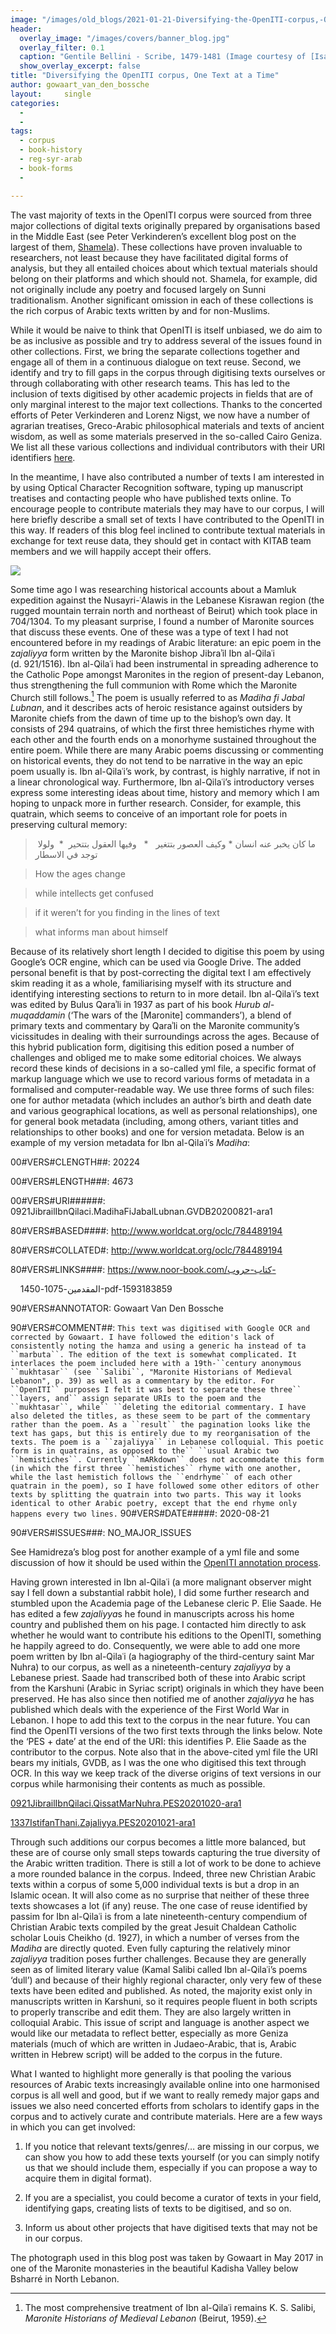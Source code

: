 ```yaml
---
image: "/images/old_blogs/2021-01-21-Diversifying-the-OpenITI-corpus,-One-Text-at-a-Time//media/image1.jpg"
header:
  overlay_image: "/images/covers/banner_blog.jpg"
  overlay_filter: 0.1
  caption: "Gentile Bellini - Scribe, 1479-1481 (Image courtesy of [Isabella Stewart Gardner Museum](https://www.gardnermuseum.org/experience/collection/10755), Boston)" 
  show_overlay_excerpt: false 
title: "Diversifying the OpenITI corpus, One Text at a Time"			
author: gowaart_van_den_bossche		
layout:		single
categories:
  - 
  - 
tags:
  - corpus
  - book-history
  - reg-syr-arab
  - book-forms
  - 

---
```

The vast majority of texts in the OpenITI corpus were sourced from three major collections of digital texts originally prepared by organisations based in the Middle East (see Peter Verkinderen’s excellent blog post on the largest of them, [Shamela](http://kitab-project.org/2020/12/03/al-maktaba-al-shamila-a-short-history/)). These collections have proven invaluable to researchers, not least because they have facilitated digital forms of analysis, but they all entailed choices about which textual materials should belong on their platforms and which should not. Shamela, for example, did not originally include any poetry and focused largely on Sunni traditionalism. Another significant omission in each of these collections is the rich corpus of Arabic texts written by and for non-Muslims.

While it would be naive to think that OpenITI is itself unbiased, we do aim to be as inclusive as possible and try to address several of the issues found in other collections. First, we bring the separate collections together and engage all of them in a continuous dialogue on text reuse. Second, we identify and try to fill gaps in the corpus through digitising texts ourselves or through collaborating with other research teams. This has led to the inclusion of texts digitised by other academic projects in fields that are of only marginal interest to the major text collections. Thanks to the concerted efforts of Peter Verkinderen and Lorenz Nigst, we now have a number of agrarian treatises, Greco-Arabic philosophical materials and texts of ancient wisdom, as well as some materials preserved in the so-called Cairo Geniza. We list all these various collections and individual contributors with their URI identifiers [here](https://github.com/OpenITI/Annotation).

In the meantime, I have also contributed a number of texts I am interested in by using Optical Character Recognition software, typing up manuscript treatises and contacting people who have published texts online. To encourage people to contribute materials they may have to our corpus, I will here briefly describe a small set of texts I have contributed to the OpenITI in this way. If readers of this blog feel inclined to contribute textual materials in exchange for text reuse data, they should get in contact with KITAB team members and we will happily accept their offers.

[![](/images/old_blogs/2021-01-21-Diversifying-the-OpenITI-corpus,-One-Text-at-a-Time//media/image1.jpg)](/images/old_blogs/2021-01-21-Diversifying-the-OpenITI-corpus,-One-Text-at-a-Time//media/image1.jpg)

Some time ago I was researching historical accounts about a Mamluk expedition against the Nusayri-ʿAlawis in the Lebanese Kisrawan region (the rugged mountain terrain north and northeast of Beirut) which took place in 704/1304. To my pleasant surprise, I found a number of Maronite sources that discuss these events. One of these was a type of text I had not encountered before in my readings of Arabic literature: an epic poem in the z*ajaliyya* form written by the Maronite bishop Jibraʾil Ibn al-Qilaʿi (d. 921/1516). Ibn al-Qilaʿi had been instrumental in spreading adherence to the Catholic Pope amongst Maronites in the region of present-day Lebanon, thus strengthening the full communion with Rome which the Maronite Church still follows.[^1] The poem is usually referred to as *Madiha fi Jabal Lubnan*, and it describes acts of heroic resistance against outsiders by Maronite chiefs from the dawn of time up to the bishop’s own day. It consists of 294 quatrains, of which the first three hemistiches rhyme with each other and the fourth ends on a monorhyme sustained throughout the entire poem. While there are many Arabic poems discussing or commenting on historical events, they do not tend to be narrative in the way an epic poem usually is. Ibn al-Qilaʿi’s work, by contrast, is highly narrative, if not in a linear chronological way. Furthermore, Ibn al-Qilaʿi’s introductory verses express some interesting ideas about time, history and memory which I am hoping to unpack more in further research. Consider, for example, this quatrain, which seems to conceive of an important role for poets in preserving cultural memory:

> ما كان يخبر عنه انسان \* وكيف العصور بتتغير   \*   وفيها العقول بتتحير  \*  ولولا توجد في الاسطار  
>
> How the ages change
>
> while intellects get confused
>
> if it weren’t for you finding in the lines of text
>
> what informs man about himself

Because of its relatively short length I decided to digitise this poem by using Google’s OCR engine, which can be used via Google Drive. The added personal benefit is that by post-correcting the digital text I am effectively skim reading it as a whole, familiarising myself with its structure and identifying interesting sections to return to in more detail. Ibn al-Qilaʿi’s text was edited by Bulus Qaraʾli in 1937 as part of his book *Hurub al-muqaddamin* (‘The wars of the \[Maronite\] commanders’), a blend of primary texts and commentary by Qaraʾli on the Maronite community’s vicissitudes in dealing with their surroundings across the ages. Because of this hybrid publication form, digitising this edition posed a number of challenges and obliged me to make some editorial choices. We always record these kinds of decisions in a so-called yml file, a specific format of markup language which we use to record various forms of metadata in a formalised and computer-readable way. We use three forms of such files: one for author metadata (which includes an author’s birth and death date and various geographical locations, as well as personal relationships), one for general book metadata (including, among others, variant titles and relationships to other books) and one for version metadata. Below is an example of my version metadata for Ibn al-Qilaʿi’s *Madiha*:

00\#VERS\#CLENGTH\#\#: 20224

00\#VERS\#LENGTH\#\#\#: 4673

00\#VERS\#URI\#\#\#\#\#\#: 0921JibrailIbnQilaci.MadihaFiJabalLubnan.GVDB20200821-ara1

80\#VERS\#BASED\#\#\#\#: http://www.worldcat.org/oclc/784489194

80\#VERS\#COLLATED\#: http://www.worldcat.org/oclc/784489194

80\#VERS\#LINKS\#\#\#\#: https://www.noor-book.com/كتاب-حروب-

    المقدمين-1075-1450-pdf-1593183859

90\#VERS\#ANNOTATOR: Gowaart Van Den Bossche

90\#VERS\#COMMENT\#\#: `This text was digitised with Google OCR and corrected by Gowaart. I have followed the edition's lack of consistently noting the hamza and using a generic ha instead of ta ``marbuta``. The edition of the text is somewhat complicated. It interlaces the poem included here with a 19th-``century anonymous ``mukhtasar`` (see ``Salibi``, "Maronite Historians of Medieval Lebanon", p. 39) as well as a commentary by the editor. For ``OpenITI`` purposes I felt it was best to separate these three`` ``layers, and`` assign separate URIs to the poem and the ``mukhtasar``, while`` ``deleting the editorial commentary. I have also deleted the titles, as these seem to be part of the commentary rather than the poem. As a ``result`` the pagination looks like the text has gaps, but this is entirely due to my reorganisation of the texts. The poem is a ``zajaliyya`` in Lebanese colloquial. This poetic form is in quatrains, as opposed to the`` ``usual Arabic two ``hemistiches``. Currently ``mARkdown`` does not accommodate this form (in which the first three ``hemistiches`` rhyme with one another, while the last hemistich follows the ``endrhyme`` of each other quatrain in the poem), so I have followed some other editors of other texts by splitting the quatrain into two parts. This way it looks identical to other Arabic poetry, except that the end rhyme only happens every two lines.` 90\#VERS\#DATE\#\#\#\#\#: 2020-08-21

90\#VERS\#ISSUES\#\#\#: NO\_MAJOR\_ISSUES

See Hamidreza’s blog post for another example of a yml file and some discussion of how it should be used within the [OpenITI annotation process](http://kitab-project.org/2020/06/12/tagging-the-structure-of-texts-in-the-openiti-corpus/). 

Having grown interested in Ibn al-Qilaʿi (a more malignant observer might say I fell down a substantial rabbit hole), I did some further research and stumbled upon the Academia page of the Lebanese cleric P. Elie Saade. He has edited a few *zajaliyya*s he found in manuscripts across his home country and published them on his page. I contacted him directly to ask whether he would want to contribute his editions to the OpenITI, something he happily agreed to do. Consequently, we were able to add one more poem written by Ibn al-Qilaʿi (a hagiography of the third-century saint Mar Nuhra) to our corpus, as well as a nineteenth-century *zajaliyya* by a Lebanese priest. Saade had transcribed both of these into Arabic script from the Karshuni (Arabic in Syriac script) originals in which they have been preserved. He has also since then notified me of another *zajaliyya* he has published which deals with the experience of the First World War in Lebanon. I hope to add this text to the corpus in the near future. You can find the OpenITI versions of the two first texts through the links below. Note the ‘PES + date’ at the end of the URI: this identifies P. Elie Saade as the contributor to the corpus. Note also that in the above-cited yml file the URI bears my initials, GVDB, as I was the one who digitised this text through OCR. In this way we keep track of the diverse origins of text versions in our corpus while harmonising their contents as much as possible. 

[0921JibrailIbnQilaci.QissatMarNuhra.PES20201020-ara1](https://github.com/OpenITI/0925AH/tree/master/data/0921JibrailIbnQilaci/0921JibrailIbnQilaci.QissatMarNuhra)

[1337IstifanThani.Zajaliyya.PES20201021-ara1](https://github.com/OpenITI/1350AH/tree/master/data/1337IstifanThani/1337IstifanThani.Zajaliyya)

Through such additions our corpus becomes a little more balanced, but these are of course only small steps towards capturing the true diversity of the Arabic written tradition. There is still a lot of work to be done to achieve a more rounded balance in the corpus. Indeed, three new Christian Arabic texts within a corpus of some 5,000 individual texts is but a drop in an Islamic ocean. It will also come as no surprise that neither of these three texts showcases a lot (if any) reuse. The one case of reuse identified by passim for Ibn al-Qilaʿi is from a late nineteenth-century compendium of Christian Arabic texts compiled by the great Jesuit Chaldean Catholic scholar Louis Cheikho (d. 1927), in which a number of verses from the *Madiha* are directly quoted. Even fully capturing the relatively minor *zajaliyya* tradition poses further challenges. Because they are generally seen as of limited literary value (Kamal Salibi called Ibn al-Qilaʿi’s poems ‘dull’) and because of their highly regional character, only very few of these texts have been edited and published. As noted, the majority exist only in manuscripts written in Karshuni, so it requires people fluent in both scripts to properly transcribe and edit them. They are also largely written in colloquial Arabic. This issue of script and language is another aspect we would like our metadata to reflect better, especially as more Geniza materials (much of which are written in Judaeo-Arabic, that is, Arabic written in Hebrew script) will be added to the corpus in the future. 

What I wanted to highlight more generally is that pooling the various resources of Arabic texts increasingly available online into one harmonised corpus is all well and good, but if we want to really remedy major gaps and issues we also need concerted efforts from scholars to identify gaps in the corpus and to actively curate and contribute materials. Here are a few ways in which you can get involved:

1.  If you notice that relevant texts/genres/… are missing in our corpus, we can show you how to add these texts yourself (or you can simply notify us that we should include them, especially if you can propose a way to acquire them in digital format).

2.  If you are a specialist, you could become a curator of texts in your field, identifying gaps, creating lists of texts to be digitised, and so on.

3.  Inform us about other projects that have digitised texts that may not be in our corpus.

The photograph used in this blog post was taken by Gowaart in May 2017 in one of the Maronite monasteries in the beautiful Kadisha Valley below Bsharré in North Lebanon.

[^1]: The most comprehensive treatment of Ibn al-Qilaʿi remains K. S. Salibi, *Maronite Historians of Medieval Lebanon* (Beirut, 1959).
